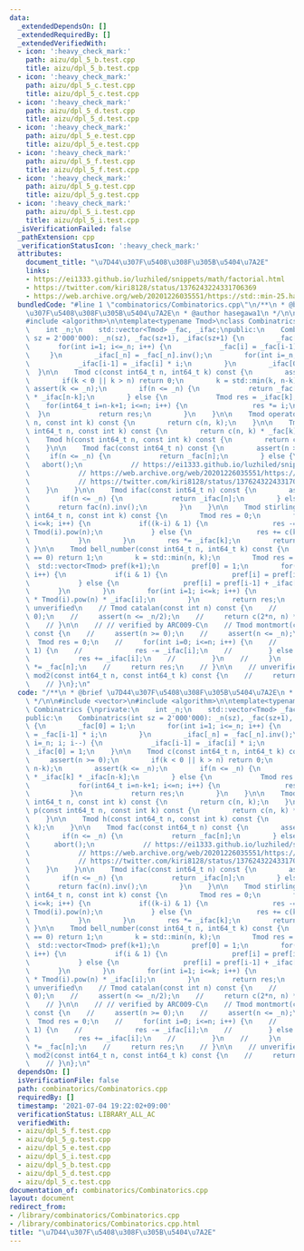 ```yaml
---
data:
  _extendedDependsOn: []
  _extendedRequiredBy: []
  _extendedVerifiedWith:
  - icon: ':heavy_check_mark:'
    path: aizu/dpl_5_b.test.cpp
    title: aizu/dpl_5_b.test.cpp
  - icon: ':heavy_check_mark:'
    path: aizu/dpl_5_c.test.cpp
    title: aizu/dpl_5_c.test.cpp
  - icon: ':heavy_check_mark:'
    path: aizu/dpl_5_d.test.cpp
    title: aizu/dpl_5_d.test.cpp
  - icon: ':heavy_check_mark:'
    path: aizu/dpl_5_e.test.cpp
    title: aizu/dpl_5_e.test.cpp
  - icon: ':heavy_check_mark:'
    path: aizu/dpl_5_f.test.cpp
    title: aizu/dpl_5_f.test.cpp
  - icon: ':heavy_check_mark:'
    path: aizu/dpl_5_g.test.cpp
    title: aizu/dpl_5_g.test.cpp
  - icon: ':heavy_check_mark:'
    path: aizu/dpl_5_i.test.cpp
    title: aizu/dpl_5_i.test.cpp
  _isVerificationFailed: false
  _pathExtension: cpp
  _verificationStatusIcon: ':heavy_check_mark:'
  attributes:
    document_title: "\u7D44\u307F\u5408\u308F\u305B\u5404\u7A2E"
    links:
    - https://ei1333.github.io/luzhiled/snippets/math/factorial.html
    - https://twitter.com/kiri8128/status/1376243224331706369
    - https://web.archive.org/web/20201226035551/https://std::min-25.hatenablog.com/entry/2017/04/10/215046
  bundledCode: "#line 1 \"combinatorics/Combinatorics.cpp\"\n/**\n * @brief \u7D44\
    \u307F\u5408\u308F\u305B\u5404\u7A2E\n * @author hasegawa1\n */\n\n#include <vector>\n\
    #include <algorithm>\n\ntemplate<typename Tmod>\nclass Combinatrics {\nprivate:\n\
    \    int _n;\n    std::vector<Tmod> _fac, _ifac;\npublic:\n    Combinatrics(int\
    \ sz = 2'000'000): _n(sz), _fac(sz+1), _ifac(sz+1) {\n        _fac[0] = 1;\n \
    \       for(int i=1; i<=_n; i++) {\n            _fac[i] = _fac[i-1] * i;\n   \
    \     }\n        _ifac[_n] = _fac[_n].inv();\n        for(int i=_n; i; i--) {\n\
    \            _ifac[i-1] = _ifac[i] * i;\n        }\n        _ifac[0] = 1;\n  \
    \  }\n\n    Tmod c(const int64_t n, int64_t k) const {\n        assert(n >= 0);\n\
    \        if(k < 0 || k > n) return 0;\n        k = std::min(k, n-k);\n       \
    \ assert(k <= _n);\n        if(n <= _n) {\n            return _fac[n] * _ifac[k]\
    \ * _ifac[n-k];\n        } else {\n            Tmod res = _ifac[k];\n        \
    \    for(int64_t i=n-k+1; i<=n; i++) {\n                res *= i;\n          \
    \  }\n            return res;\n        }\n    }\n\n    Tmod operator()(const int64_t\
    \ n, const int k) const {\n        return c(n, k);\n    }\n\n    Tmod p(const\
    \ int64_t n, const int k) const {\n        return c(n, k) * _fac[k];\n    }\n\n\
    \    Tmod h(const int64_t n, const int k) const {\n        return c(n-1+k, k);\n\
    \    }\n\n    Tmod fac(const int64_t n) const {\n        assert(n >= 0);\n   \
    \     if(n <= _n) {\n            return _fac[n];\n        } else {\n         \
    \   abort();\n            // https://ei1333.github.io/luzhiled/snippets/math/factorial.html\n\
    \            // https://web.archive.org/web/20201226035551/https://std::min-25.hatenablog.com/entry/2017/04/10/215046\n\
    \            // https://twitter.com/kiri8128/status/1376243224331706369\n    \
    \    }\n    }\n\n    Tmod ifac(const int64_t n) const {\n        assert(n >= 0);\n\
    \        if(n <= _n) {\n            return _ifac[n];\n        } else {\n     \
    \       return fac(n).inv();\n        }\n    }\n\n    Tmod stirling_number2(const\
    \ int64_t n, const int k) const {\n        Tmod res = 0;\n        for(int i=0;\
    \ i<=k; i++) {\n            if((k-i) & 1) {\n                res -= c(k, i) *\
    \ Tmod(i).pow(n);\n            } else {\n                res += c(k, i) * Tmod(i).pow(n);\n\
    \            }\n        }\n        res *= _ifac[k];\n        return res;\n   \
    \ }\n\n    Tmod bell_number(const int64_t n, int64_t k) const {\n        if(n\
    \ == 0) return 1;\n        k = std::min(n, k);\n        Tmod res = 0;\n      \
    \  std::vector<Tmod> pref(k+1);\n        pref[0] = 1;\n        for(int i=1; i<=k;\
    \ i++) {\n            if(i & 1) {\n                pref[i] = pref[i-1] - _ifac[i];\n\
    \            } else {\n                pref[i] = pref[i-1] + _ifac[i];\n     \
    \       }\n        }\n        for(int i=1; i<=k; i++) {\n            res += pref[k-i]\
    \ * Tmod(i).pow(n) * _ifac[i];\n        }\n        return res;\n    }\n\n    //\
    \ unverified\n    // Tmod catalan(const int n) const {\n    //     assert(n >=\
    \ 0);\n    //     assert(n <= _n/2);\n    //     return c(2*n, n) * _ifac[n+1];\n\
    \    // }\n\n    // // verified by ARC009-C\n    // Tmod montmort(const int n)\
    \ const {\n    //     assert(n >= 0);\n    //     assert(n <= _n);\n    //   \
    \  Tmod res = 0;\n    //     for(int i=0; i<=n; i++) {\n    //         if(i &\
    \ 1) {\n    //             res -= _ifac[i];\n    //         } else {\n    // \
    \            res += _ifac[i];\n    //         }\n    //     }\n    //     res\
    \ *= _fac[n];\n    //     return res;\n    // }\n\n    // unverified\n    // int\
    \ mod2(const int64_t n, const int64_t k) const {\n    //     return (n&k) == k;\n\
    \    // }\n};\n"
  code: "/**\n * @brief \u7D44\u307F\u5408\u308F\u305B\u5404\u7A2E\n * @author hasegawa1\n\
    \ */\n\n#include <vector>\n#include <algorithm>\n\ntemplate<typename Tmod>\nclass\
    \ Combinatrics {\nprivate:\n    int _n;\n    std::vector<Tmod> _fac, _ifac;\n\
    public:\n    Combinatrics(int sz = 2'000'000): _n(sz), _fac(sz+1), _ifac(sz+1)\
    \ {\n        _fac[0] = 1;\n        for(int i=1; i<=_n; i++) {\n            _fac[i]\
    \ = _fac[i-1] * i;\n        }\n        _ifac[_n] = _fac[_n].inv();\n        for(int\
    \ i=_n; i; i--) {\n            _ifac[i-1] = _ifac[i] * i;\n        }\n       \
    \ _ifac[0] = 1;\n    }\n\n    Tmod c(const int64_t n, int64_t k) const {\n   \
    \     assert(n >= 0);\n        if(k < 0 || k > n) return 0;\n        k = std::min(k,\
    \ n-k);\n        assert(k <= _n);\n        if(n <= _n) {\n            return _fac[n]\
    \ * _ifac[k] * _ifac[n-k];\n        } else {\n            Tmod res = _ifac[k];\n\
    \            for(int64_t i=n-k+1; i<=n; i++) {\n                res *= i;\n  \
    \          }\n            return res;\n        }\n    }\n\n    Tmod operator()(const\
    \ int64_t n, const int k) const {\n        return c(n, k);\n    }\n\n    Tmod\
    \ p(const int64_t n, const int k) const {\n        return c(n, k) * _fac[k];\n\
    \    }\n\n    Tmod h(const int64_t n, const int k) const {\n        return c(n-1+k,\
    \ k);\n    }\n\n    Tmod fac(const int64_t n) const {\n        assert(n >= 0);\n\
    \        if(n <= _n) {\n            return _fac[n];\n        } else {\n      \
    \      abort();\n            // https://ei1333.github.io/luzhiled/snippets/math/factorial.html\n\
    \            // https://web.archive.org/web/20201226035551/https://std::min-25.hatenablog.com/entry/2017/04/10/215046\n\
    \            // https://twitter.com/kiri8128/status/1376243224331706369\n    \
    \    }\n    }\n\n    Tmod ifac(const int64_t n) const {\n        assert(n >= 0);\n\
    \        if(n <= _n) {\n            return _ifac[n];\n        } else {\n     \
    \       return fac(n).inv();\n        }\n    }\n\n    Tmod stirling_number2(const\
    \ int64_t n, const int k) const {\n        Tmod res = 0;\n        for(int i=0;\
    \ i<=k; i++) {\n            if((k-i) & 1) {\n                res -= c(k, i) *\
    \ Tmod(i).pow(n);\n            } else {\n                res += c(k, i) * Tmod(i).pow(n);\n\
    \            }\n        }\n        res *= _ifac[k];\n        return res;\n   \
    \ }\n\n    Tmod bell_number(const int64_t n, int64_t k) const {\n        if(n\
    \ == 0) return 1;\n        k = std::min(n, k);\n        Tmod res = 0;\n      \
    \  std::vector<Tmod> pref(k+1);\n        pref[0] = 1;\n        for(int i=1; i<=k;\
    \ i++) {\n            if(i & 1) {\n                pref[i] = pref[i-1] - _ifac[i];\n\
    \            } else {\n                pref[i] = pref[i-1] + _ifac[i];\n     \
    \       }\n        }\n        for(int i=1; i<=k; i++) {\n            res += pref[k-i]\
    \ * Tmod(i).pow(n) * _ifac[i];\n        }\n        return res;\n    }\n\n    //\
    \ unverified\n    // Tmod catalan(const int n) const {\n    //     assert(n >=\
    \ 0);\n    //     assert(n <= _n/2);\n    //     return c(2*n, n) * _ifac[n+1];\n\
    \    // }\n\n    // // verified by ARC009-C\n    // Tmod montmort(const int n)\
    \ const {\n    //     assert(n >= 0);\n    //     assert(n <= _n);\n    //   \
    \  Tmod res = 0;\n    //     for(int i=0; i<=n; i++) {\n    //         if(i &\
    \ 1) {\n    //             res -= _ifac[i];\n    //         } else {\n    // \
    \            res += _ifac[i];\n    //         }\n    //     }\n    //     res\
    \ *= _fac[n];\n    //     return res;\n    // }\n\n    // unverified\n    // int\
    \ mod2(const int64_t n, const int64_t k) const {\n    //     return (n&k) == k;\n\
    \    // }\n};\n"
  dependsOn: []
  isVerificationFile: false
  path: combinatorics/Combinatorics.cpp
  requiredBy: []
  timestamp: '2021-07-04 19:22:02+09:00'
  verificationStatus: LIBRARY_ALL_AC
  verifiedWith:
  - aizu/dpl_5_f.test.cpp
  - aizu/dpl_5_g.test.cpp
  - aizu/dpl_5_e.test.cpp
  - aizu/dpl_5_i.test.cpp
  - aizu/dpl_5_b.test.cpp
  - aizu/dpl_5_d.test.cpp
  - aizu/dpl_5_c.test.cpp
documentation_of: combinatorics/Combinatorics.cpp
layout: document
redirect_from:
- /library/combinatorics/Combinatorics.cpp
- /library/combinatorics/Combinatorics.cpp.html
title: "\u7D44\u307F\u5408\u308F\u305B\u5404\u7A2E"
---
```

